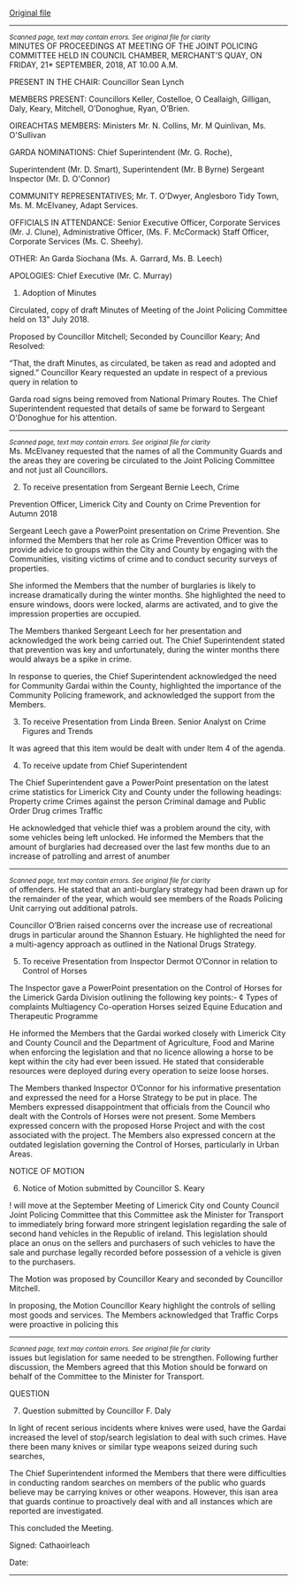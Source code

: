 [Original file](https://www.limerick.ie/sites/default/files/media/documents/2020-09/minutes-limerick-joint-policing-committee-21st-september-2018.pdf)

---
*<small>Scanned page, text may contain errors. See original file for clarity</small>*  
MINUTES OF PROCEEDINGS AT MEETING OF THE JOINT POLICING
COMMITTEE HELD IN COUNCIL CHAMBER, MERCHANT’S QUAY, ON
FRIDAY, 21* SEPTEMBER, 2018, AT 10.00 A.M.

PRESENT IN THE CHAIR: Councillor Sean Lynch

MEMBERS PRESENT: Councillors Keller, Costelloe, O Ceallaigh,
Gilligan, Daly, Keary, Mitchell, O’Donoghue,
Ryan, O’Brien.

OIREACHTAS MEMBERS: Ministers Mr. N. Collins, Mr. M Quinlivan, Ms.
O'Sullivan

GARDA NOMINATIONS: Chief Superintendent (Mr. G. Roche),

Superintendent (Mr. D. Smart), Superintendent
(Mr. B Byrne) Sergeant Inspector (Mr. D.
O'Connor)

COMMUNITY REPRESENTATIVES; Mr. T. O’Dwyer, Anglesboro Tidy Town, Ms. M.
McElvaney, Adapt Services.

OFFICIALS IN ATTENDANCE: Senior Executive Officer, Corporate Services
(Mr. J. Clune), Administrative Officer, (Ms. F.
McCormack) Staff Officer, Corporate Services
(Ms. C. Sheehy).

OTHER: An Garda Siochana (Ms. A. Garrard, Ms. B. Leech)

APOLOGIES: Chief Executive (Mr. C. Murray)

1. Adoption of Minutes

Circulated, copy of draft Minutes of Meeting of the Joint Policing Committee held on 13" July
2018.

Proposed by Councillor Mitchell;
Seconded by Councillor Keary;
And Resolved:

“That, the draft Minutes, as circulated, be taken as read and adopted and signed.”
Councillor Keary requested an update in respect of a previous query in relation to

Garda road signs being removed from National Primary Routes. The Chief Superintendent
requested that details of same be forward to Sergeant O'Donoghue for his attention.


---
*<small>Scanned page, text may contain errors. See original file for clarity</small>*  
Ms. McElvaney requested that the names of all the Community Guards and the areas
they are covering be circulated to the Joint Policing Committee and not just all Councillors.

2. To receive presentation from Sergeant Bernie Leech, Crime

Prevention Officer, Limerick City and County on Crime Prevention for
Autumn 2018

Sergeant Leech gave a PowerPoint presentation on Crime Prevention. She informed
the Members that her role as Crime Prevention Officer was to provide advice to groups within
the City and County by engaging with the Communities, visiting victims of crime and to
conduct security surveys of properties.

She informed the Members that the number of burglaries is likely to increase
dramatically during the winter months. She highlighted the need to ensure windows, doors
were locked, alarms are activated, and to give the impression properties are occupied.

The Members thanked Sergeant Leech for her presentation and acknowledged the
work being carried out. The Chief Superintendent stated that prevention was key and
unfortunately, during the winter months there would always be a spike in crime.

In response to queries, the Chief Superintendent acknowledged the need for
Community Gardai within the County, highlighted the importance of the Community Policing
framework, and acknowledged the support from the Members.

3. To receive Presentation from Linda Breen. Senior Analyst on
Crime Figures and Trends

It was agreed that this item would be dealt with under Item 4 of the agenda.

4. To receive update from Chief Superintendent

The Chief Superintendent gave a PowerPoint presentation on the latest crime
statistics for Limerick City and County under the following headings:
Property crime
Crimes against the person
Criminal damage and Public Order
Drug crimes
Traffic

He acknowledged that vehicle thief was a problem around the city, with some
vehicles being left unlocked. He informed the Members that the amount of burglaries had
decreased over the last few months due to an increase of patrolling and arrest of anumber


---
*<small>Scanned page, text may contain errors. See original file for clarity</small>*  
of offenders. He stated that an anti-burglary strategy had been drawn up for the remainder
of the year, which would see members of the Roads Policing Unit carrying out additional
patrols.

Councillor O’Brien raised concerns over the increase use of recreational drugs in
particular around the Shannon Estuary. He highlighted the need for a multi-agency
approach as outlined in the National Drugs Strategy.

5. To receive Presentation from Inspector Dermot O’Connor in relation
to Control of Horses

The Inspector gave a PowerPoint presentation on the Control of Horses for the
Limerick Garda Division outlining the following key points:-
¢ Types of complaints
Multiagency Co-operation
Horses seized
Equine Education and Therapeutic Programme

He informed the Members that the Gardai worked closely with Limerick City and
County Council and the Department of Agriculture, Food and Marine when enforcing the
legislation and that no licence allowing a horse to be kept within the city had ever been
issued. He stated that considerable resources were deployed during every operation to
seize loose horses.

The Members thanked Inspector O’Connor for his informative presentation and
expressed the need for a Horse Strategy to be put in place. The Members expressed
disappointment that officials from the Council who dealt with the Controls of Horses were
not present. Some Members expressed concern with the proposed Horse Project and with
the cost associated with the project. The Members also expressed concern at the outdated
legislation governing the Control of Horses, particularly in Urban Areas.

NOTICE OF MOTION

6. Notice of Motion submitted by Councillor S. Keary

! will move at the September Meeting of Limerick City ond County Council Joint Policing
Committee that this Committee ask the Minister for Transport to immediately bring forward
more stringent legislation regarding the sale of second hand vehicles in the Republic of ireland.
This legislation should place an onus on the sellers and purchasers of such vehicles to have the
sale and purchase legally recorded before possession of a vehicle is given to the purchasers.

The Motion was proposed by Councillor Keary and seconded by Councillor Mitchell.

In proposing, the Motion Councillor Keary highlight the controls of selling most goods
and services. The Members acknowledged that Traffic Corps were proactive in policing this


---
*<small>Scanned page, text may contain errors. See original file for clarity</small>*  
issues but legislation for same needed to be strengthen. Following further discussion, the
Members agreed that this Motion should be forward on behalf of the Committee to the
Minister for Transport.

QUESTION

7. Question submitted by Councillor F. Daly

In light of recent serious incidents where knives were used, have the Gardai increased the level
of stop/search legislation to deal with such crimes. Have there been many knives or similar
type weapons seized during such searches,

The Chief Superintendent informed the Members that there were difficulties in conducting
random searches on members of the public who guards believe may be carrying knives or
other weapons. However, this isan area that guards continue to proactively deal with and all
instances which are reported are investigated.

This concluded the Meeting.

Signed:
Cathaoirleach

Date:


---
